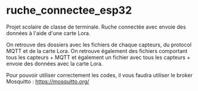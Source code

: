 # ruche_connectee_esp32
Projet scolaire de classe de terminale. Ruche connectée avec envoie des données à l'aide d'une carte Lora.

On retrouve des dossiers avec les fichiers de chaque capteurs, du protocol MQTT et de la carte Lora.
On retrouve également des fichiers comportant tous les capteurs + MQTT et également un fichier avec tous les capteurs + envoie des données avec la carte Lora. 

Pour pouvoir utiliser correctement les codes, il vous faudra utiliser le broker Mosquitto : https://mosquitto.org/
